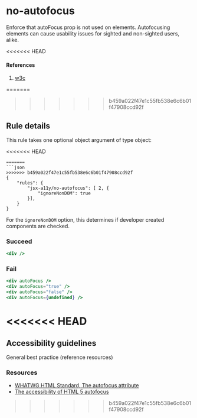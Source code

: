 # no-autofocus

Enforce that autoFocus prop is not used on elements. Autofocusing elements can cause usability issues for sighted and non-sighted users, alike.

<<<<<<< HEAD
#### References
1. [w3c](https://w3c.github.io/html/sec-forms.html#autofocusing-a-form-control-the-autofocus-attribute)

=======
>>>>>>> b459a022f47e1c55fb538e6c6b01f47908ccd92f
## Rule details

This rule takes one optional object argument of type object:

<<<<<<< HEAD
```
=======
```json
>>>>>>> b459a022f47e1c55fb538e6c6b01f47908ccd92f
{
    "rules": {
        "jsx-a11y/no-autofocus": [ 2, {
            "ignoreNonDOM": true
        }],
    }
}
```

For the `ignoreNonDOM` option, this determines if developer created components are checked.

### Succeed
```jsx
<div />
```

### Fail
```jsx
<div autoFocus />
<div autoFocus="true" />
<div autoFocus="false" />
<div autoFocus={undefined} />
```
<<<<<<< HEAD
=======

## Accessibility guidelines
General best practice (reference resources)

### Resources
- [WHATWG HTML Standard, The autofocus attribute](https://html.spec.whatwg.org/multipage/interaction.html#attr-fe-autofocus)
- [The accessibility of HTML 5 autofocus](https://www.brucelawson.co.uk/2009/the-accessibility-of-html-5-autofocus/)
>>>>>>> b459a022f47e1c55fb538e6c6b01f47908ccd92f
